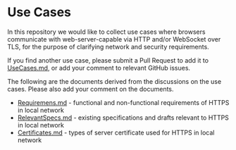 # Use Cases

In this repository we would like to collect use cases where browsers communicate with web-server-capable
via HTTP and/or WebSocket over TLS, for the purpose of clarifying network and security requirements.

If you find another use case, please submit a Pull Request to add it to [UseCases.md](UseCases.md), or add your comment
to relevant GitHub issues.

The following are the documents derived from the discussions on the use cases. Please also add your comment on the documents.

* [Requiremens.md](Requirements.md) - functional and non-functional requirements of HTTPS in local network
* [RelevantSpecs.md](s.md) - existing specifications and drafts relevant to HTTPS in local network
* [Certificates.md](Certificates.md) - types of server certificate used for HTTPS in local network
